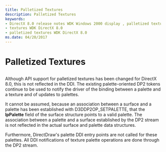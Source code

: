 ```yaml
---
title: Palletized Textures
description: Palletized Textures
keywords:
- DirectX 8.0 release notes WDK Windows 2000 display , palletized textures
- textures WDK DirectX 8.0
- palletized textures WDK DirectX 8.0
ms.date: 04/20/2017
---
```


# Palletized Textures


## <span id="ddk_palettized_textures_gg"></span><span id="DDK_PALETTIZED_TEXTURES_GG"></span>


Although API support for palletized textures has been changed for DirectX 8.0, this is not reflected in the DDI. The existing palette-oriented DP2 tokens continue to be used to notify the driver of the binding between a palette and a texture and of updates to palettes.

It cannot be assumed, because an association between a surface and a palette has been established with D3DDP2OP\_SETPALETTE, that the **lpPalette** field of the surface structure points to a valid palette. The association between a palette and a surface established by the DP2 stream is not reflected in the actual surface and palette data structures.

Furthermore, DirectDraw's palette DDI entry points are not called for these palettes. All DDI notifications of texture palette operations are done through the DP2 stream.

 

 






